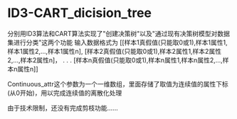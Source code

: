 # ID3-CART_dicision_tree
分别用ID3算法和CART算法实现了"创建决策树"以及"通过现有决策树模型对数据集进行分类"这两个功能
输入数据格式为
[[样本1真假值(只能取0或1),样本1属性1,样本1属性2,...,样本1属性n],
 [样本2真假值(只能取0或1),样本2属性1,样本2属性2,...,样本2属性n]，
 .
 .
 .
 [样本n真假值(只能取0或1),样本n属性1,样本n属性2,...,样本n属性n]]
 
 Continuous_attr这个参数为一个一维数组，里面存储了取值为连续值的属性下标(从0开始)，用以完成连续值的离散化处理
 
 由于技术限制，还没有完成剪枝功能......
